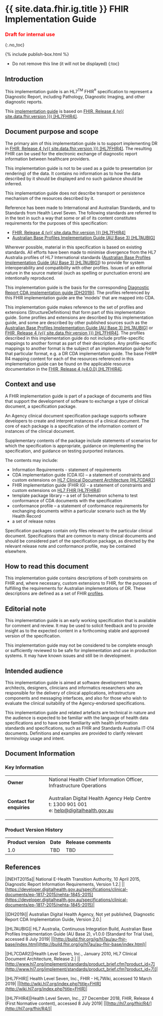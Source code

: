 # {{ site.data.fhir.ig.title }} FHIR Implementation Guide
<h3 style="color:#ff0000;">Draft for internal use</h3>
{:.no_toc}

{% include publish-box.html %}
<!-- TOC  the css styling for this is \pages\assets\css\project.css under 'markdown-toc'-->
* Do not remove this line (it will not be displayed)
{:toc}
<!-- end TOC -->

## Introduction

This implementation guide is an HL7<sup>TM</sup> FHIR<sup>&reg;</sup> specification to represent a Diagnostic Report, including Pathology, Diagnostic Imaging, and other diagnostic reports.

This [implementation guide](http://hl7.org/fhir/R4/implementationguide.html#scope) is based on [FHIR, Release 4 (v{{ site.data.fhir.version }}) [HL7FHIR4]](#HL7FHIR4).


## Document purpose and scope

The primary aim of this implementation guide is to support implementing DR in [FHIR, Release 4 (v{{ site.data.fhir.version }}) [HL7FHIR4]](#HL7FHIR4). The resulting FHIR can be used for the electronic exchange of diagnostic report information between healthcare providers.

This implementation guide is not to be used as a guide to presentation (or rendering) of the data. It contains no information as to how the data described by it should be displayed and no such guidance should be inferred.

This implementation guide does not describe transport or persistence mechanism of the resources described by it.

Reference has been made to International and Australian Standards, and to Standards from Health Level Seven. The following standards are referred to in the text in such a way that some or all of its content constitutes requirements for the purposes of this specification:
* [FHIR, Release 4 (v{{ site.data.fhir.version }}) [HL7FHIR4]](#HL7FHIR4)
* [Australian Base Profiles Implementation Guide (AU Base 3) [HL7AUBIG]](#HL7AUBIG)

Wherever possible, material in this specification is based on existing standards. All efforts have been made to minimise divergence from the HL7 Australia profiles of HL7 International standards ([Australian Base Profiles Implementation Guide (AU Base 3) [HL7AUBIG]](#HL7AUBIG)) to provide for system interoperability and compatibility with other profiles. Issues of an editorial nature in the source material (such as spelling or punctuation errors) are intentionally reproduced.

This implementation guide is the basis for the corresponding [Diagnostic Report CDA implementation guide [DH2019i]](#DH2019i). The profiles referenced by this FHIR implementation guide are the 'models' that are mapped into CDA.

This implementation guide makes reference to the set of profiles and extensions (StructureDefinitions) that form part of this implementation guide. Some profiles and extensions are described by this implementation guide, and some are described by other published sources such as the [Australian Base Profiles Implementation Guide (AU Base 3) [HL7AUBIG]](#HL7AUBIG) or [FHIR, Release 4 (v{{ site.data.fhir.version }}) [HL7FHIR4]](#HL7FHIR4). The profiles described in this implementation guide do not include profile-specific mappings to another format as part of their description. Any profile-specific mappings to another format is the subject of an implementation guide for that particular format, e.g. a DR CDA implementation guide. The base FHIR® R4 mapping content for each of the resources referenced in this implementation guide can be found on the applicable resource documentation in the [FHIR, Release 4 (v4.0.0) [HL7FHIR4]](#HL7FHIR4).


## Context and use
A FHIR implementation guide is part of a package of documents and files that support the development of software to exchange a type of clinical document, a specification package.

An Agency clinical document specification package supports software developers to create and interpret instances of a clinical document. The core of each package is a specification of the information content of instances of the clinical document.

Supplementary contents of the package include statements of scenarios for which the specification is appropriate, guidance on implementing the specification, and guidance on testing purported instances.

The contents may include:
* Information Requirements - statement of requirements
* CDA implementation guide (CDA IG) – a statement of constraints and custom extensions on [HL7 Clinical Document Architecture [HL7CDAR2]](#HL7CDAR2)
* FHIR implementation guide (FHIR IG) - a statement of constraints and custom extensions on [HL7 FHIR [HL7FHIR4]](#HL7FHIR4)
* template package library – a set of Schematron schema to test conformance of CDA documents with the specification
* conformance profile – a statement of conformance requirements for exchanging documents within a particular scenario such as the My Health Record
* a set of release notes

Specification packages contain only files relevant to the particular clinical document. Specifications that are common to many clinical documents and should be considered part of the specification package, as directed by the relevant release note and conformance profile, may be contained elsewhere.

## How to read this document
This implementation guide contains descriptions of both constraints on FHIR and, where necessary, custom extensions to FHIR, for the purposes of fulfilling the requirements for Australian implementations of DR. These descriptions are defined as a set of FHIR [profiles](http://hl7.org/fhir/r4/profiling.html).  

<!-- The starting point for the profiles included in this implementation guide is the Diagnostic Report profile, which references the additional profiles necessary to assert [conformance](conformance.html) for this implementation guide. -->

## Editorial note
This implementation guide is an early working specification that is available for comment and review. It may be used to solicit feedback and to provide insight as to the expected content in a forthcoming stable and approved version of the specification.

This implementation guide may not be considered to be complete enough or sufficiently reviewed to be safe for implementation and use in production systems. It may have known issues and still be in development.


## Intended audience
This implementation guide is aimed at software development teams, architects, designers, clinicians and informatics researchers who are responsible for the delivery of clinical applications, infrastructure components and messaging interfaces, and also for those who wish to evaluate the clinical suitability of the Agency-endorsed specifications.

This implementation guide and related artefacts are technical in nature and the audience is expected to be familiar with the language of health data specifications and to have some familiarity with health information standards and specifications, such as FHIR and Standards Australia IT-014 documents. Definitions and examples are provided to clarify relevant terminology usage and intent.

## Document Information

### Key Information

<table class="list" width="100%" cellspacing="6">
    <tbody>
        <tr>
            <td><b>Owner</b></td>
            <td>National Health Chief Information Officer, Infrastructure Operations</td>
        </tr>
        <tr>
            <td><b>Contact for enquiries</b></td>
            <td>
                <p>Australian Digital Health Agency Help Centre <br />
                t:   1300 901 001<br />
                e:  <a href ="mailto:help@digitalhealth.gov.au">help@digitalhealth.gov.au</a></p>    
            </td>
        </tr>
    </tbody>
</table> 

### Product Version History
<table class="list" width="100%" cellspacing="6">
    <tbody>
        <tr>
            <th>Product version</th>
            <th>Date</th>
            <th>Release comments</th>
        </tr>
        <tr>
            <td>1.0</td>
            <td>TBD</td>
            <td>TBD</td>
        </tr>
    </tbody>
</table> 

## References

|[<a name="NEHT2015a">NEHT2015a</a>]| National E-Health Transition Authority, 10 April 2015, Diagnostic Report Information Requirements, Version 1.2.|
||[https://developer.digitalhealth.gov.au/specifications/clinical-documents/ep-1817-2015/nehta-1845-2015](https://developer.digitalhealth.gov.au/specifications/clinical-documents/ep-1817-2015/nehta-1845-2015)|

|[<a name="DH2019i">DH2019i</a>]| Australian Digital Health Agency, Not yet published, Diagnostic Report CDA Implementation Guide, Version 2.0.|

|[<a name="HL7AUBIG">HL7AUBIG</a>]| HL7 Australia, Continuous Integration Build, Australian Base Profiles Implementation Guide (AU Base 2), v1.0.0 (Standard for Trial Use), accessed 8 July 2019|
||[http://build.fhir.org/ig/hl7au/au-fhir-base/index.html](http://build.fhir.org/ig/hl7au/au-fhir-base/index.html)|    

|[<a name="HL7CDAR2">HL7CDAR2</a>]|Health Level Seven, Inc., January 2010, HL7 Clinical Document Architecture, Release 2.|
||[http://www.hl7.org/implement/standards/product_brief.cfm?product_id=7](http://www.hl7.org/implement/standards/product_brief.cfm?product_id=7)]|  

|[<a name="HL7FHIR">HL7FHIR</a>]| Health Level Seven, Inc., FHIR - HL7Wiki, accessed 10 March 2019|
||[http://wiki.hl7.org/index.php?title=FHIR](http://wiki.hl7.org/index.php?title=FHIR)|

|[<a name="HL7FHIR4">HL7FHIR4</a>]|Health Level Seven, Inc., 27 December 2018, FHIR, Release 4 (First Normative content), accessed 8 July 2019|
||[http://hl7.org/fhir/R4/](http://hl7.org/fhir/R4/)|
